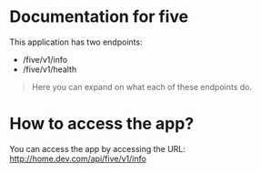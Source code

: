# Documentation for five
This application has two endpoints:
- /five/v1/info
- /five/v1/health

>Here you can expand on what each of these endpoints do.

# How to access the app?

You can access the app by accessing the URL: http://home.dev.com/api/five/v1/info